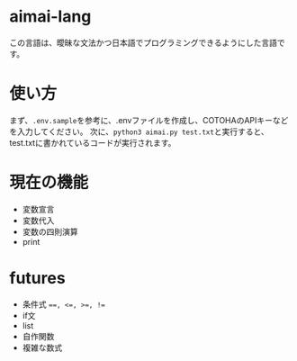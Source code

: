 # aimai-lang
この言語は、曖昧な文法かつ日本語でプログラミングできるようにした言語です。

# 使い方
まず、`.env.sample`を参考に、.envファイルを作成し、COTOHAのAPIキーなどを入力してください。
次に、`python3 aimai.py test.txt`と実行すると、test.txtに書かれているコードが実行されます。

# 現在の機能
- 変数宣言
- 変数代入
- 変数の四則演算
- print

# futures
- 条件式 `==, <=, >=, !=`
- if文
- list
- 自作関数
- 複雑な数式
